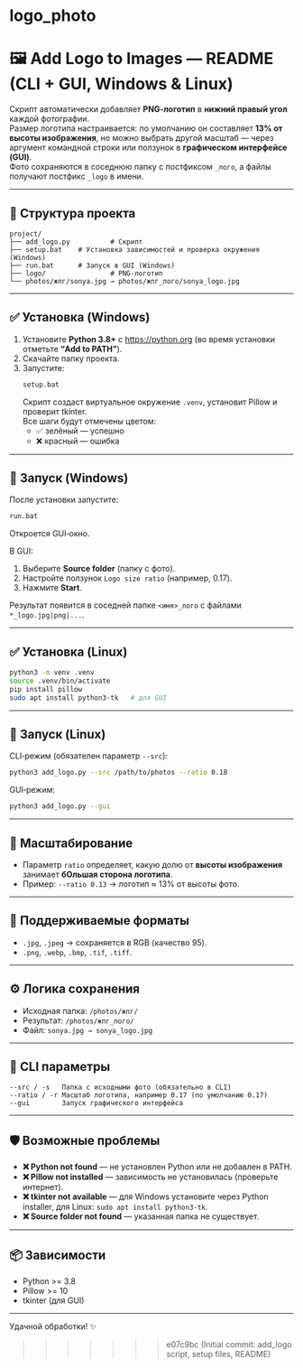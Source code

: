# logo_photo

# 🖼️ Add Logo to Images — README (CLI + GUI, Windows & Linux)

Скрипт автоматически добавляет **PNG‑логотип** в **нижний правый угол** каждой фотографии.  
Размер логотипа настраивается: по умолчанию он составляет **13% от высоты изображения**, но можно выбрать другой масштаб — через аргумент командной строки или ползунок в **графическом интерфейсе (GUI)**.  
Фото сохраняются в соседнюю папку с постфиксом `_лого`, а файлы получают постфикс `_logo` в имени.  

---

## 📁 Структура проекта

```
project/
├── add_logo.py          # Скрипт
├── setup.bat    # Установка зависимостей и проверка окружения (Windows)
├── run.bat      # Запуск в GUI (Windows)
├── logo/                # PNG‑логотип
└── photos/жпг/sonya.jpg → photos/жпг_лого/sonya_logo.jpg
```

---

## ✅ Установка (Windows)

1. Установите **Python 3.8+** с https://python.org (во время установки отметьте **“Add to PATH”**).  
2. Скачайте папку проекта.  
3. Запустите:  
   ```bat
   setup.bat
   ```  
   Скрипт создаст виртуальное окружение `.venv`, установит Pillow и проверит tkinter.  
   Все шаги будут отмечены цветом:  
   - ✅ зелёный — успешно  
   - ❌ красный — ошибка  

---

## 🚀 Запуск (Windows)

После установки запустите:  
```bat
run.bat
```
Откроется GUI‑окно.  

В GUI:
1. Выберите **Source folder** (папку с фото).  
2. Настройте ползунок `Logo size ratio` (например, 0.17).  
3. Нажмите **Start**.  

Результат появится в соседней папке `<имя>_лого` с файлами `*_logo.jpg|png|...`.  

---

## ✅ Установка (Linux)

```bash
python3 -m venv .venv
source .venv/bin/activate
pip install pillow
sudo apt install python3-tk   # для GUI
```

---

## 🚀 Запуск (Linux)

CLI‑режим (обязателен параметр `--src`):  
```bash
python3 add_logo.py --src /path/to/photos --ratio 0.18
```

GUI‑режим:  
```bash
python3 add_logo.py --gui
```

---

## 🧠 Масштабирование

- Параметр `ratio` определяет, какую долю от **высоты изображения** занимает **бОльшая сторона логотипа**.  
- Пример: `--ratio 0.13` → логотип ≈ 13% от высоты фото.  

---

## 🧩 Поддерживаемые форматы

- `.jpg`, `.jpeg` → сохраняется в RGB (качество 95).  
- `.png`, `.webp`, `.bmp`, `.tif`, `.tiff`.  

---

## ⚙️ Логика сохранения

- Исходная папка: `/photos/жпг/`  
- Результат: `/photos/жпг_лого/`  
- Файл: `sonya.jpg → sonya_logo.jpg`  

---

## 🧾 CLI параметры

```
--src / -s   Папка с исходными фото (обязательно в CLI)
--ratio / -r Масштаб логотипа, например 0.17 (по умолчанию 0.17)
--gui        Запуск графического интерфейса
```

---

## 🛡️ Возможные проблемы

- **❌ Python not found** — не установлен Python или не добавлен в PATH.  
- **❌ Pillow not installed** — зависимость не установилась (проверьте интернет).  
- **❌ tkinter not available** — для Windows установите через Python installer, для Linux: `sudo apt install python3-tk`.  
- **❌ Source folder not found** — указанная папка не существует.  

---

## 📦 Зависимости

- Python >= 3.8  
- Pillow >= 10  
- tkinter (для GUI)  

---

Удачной обработки! ✨
>>>>>>> e07c9bc (Initial commit: add_logo script, setup files, README)
